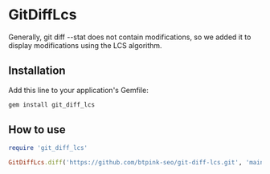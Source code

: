# GitDiffLcs

Generally, git diff --stat does not contain modifications, so we added it to display modifications using the LCS algorithm.

## Installation

Add this line to your application's Gemfile:

```ruby
gem install git_diff_lcs
```

## How to use
```ruby
require 'git_diff_lcs'

GitDiffLcs.diff('https://github.com/btpink-seo/git-diff-lcs.git', 'main', 'gem')
```
